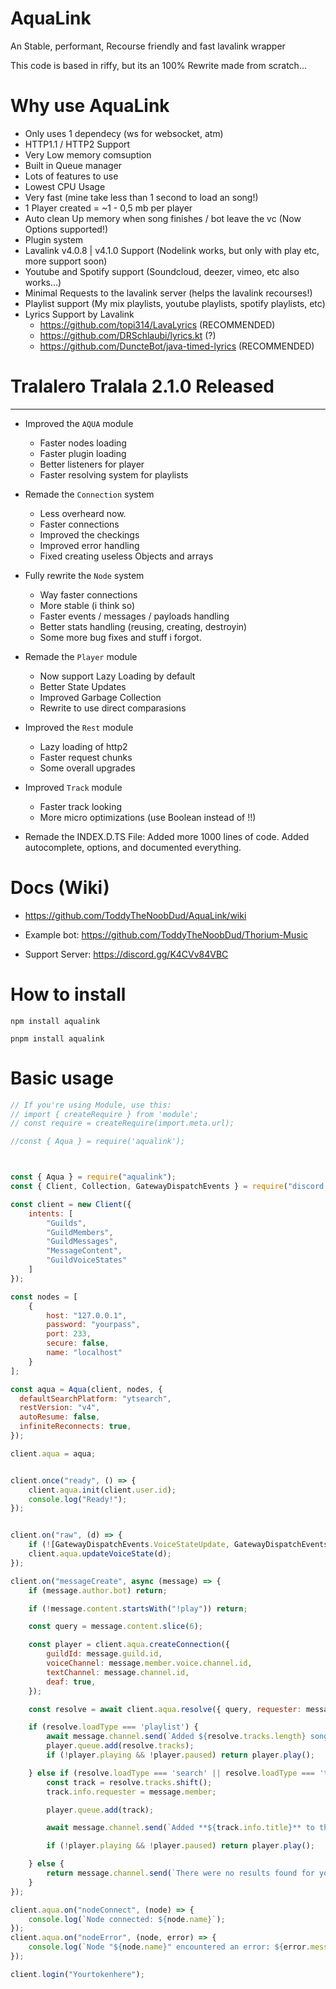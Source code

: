 # AquaLink
An Stable, performant, Recourse friendly and fast lavalink wrapper

This code is based in riffy, but its an 100% Rewrite made from scratch...

# Why use AquaLink
- Only uses 1 dependecy (ws for websocket, atm)
- HTTP1.1 / HTTP2 Support
- Very Low memory comsuption
- Built in Queue manager
- Lots of features to use
- Lowest CPU Usage
- Very fast (mine take less than 1 second to load an song!)
- 1 Player created = ~1 - 0,5 mb per player
- Auto clean Up memory when song finishes / bot leave the vc (Now Options supported!)
- Plugin system
- Lavalink v4.0.8 | v4.1.0 Support (Nodelink works, but only with play etc, more support soon)
- Youtube and Spotify support (Soundcloud, deezer, vimeo, etc also works...)
- Minimal Requests to the lavalink server (helps the lavalink recourses!)
- Playlist support (My mix playlists, youtube playlists, spotify playlists, etc)
- Lyrics Support by Lavalink
  - https://github.com/topi314/LavaLyrics (RECOMMENDED)
  - https://github.com/DRSchlaubi/lyrics.kt (?)
  - https://github.com/DuncteBot/java-timed-lyrics (RECOMMENDED)
  
# Tralalero Tralala 2.1.0 Released
---
- Improved the `AQUA` module
  - Faster nodes loading
  - Faster plugin loading
  - Better listeners for player
  - Faster resolving system for playlists

- Remade the `Connection` system
  - Less overheard now.
  - Faster connections
  - Improved the checkings
  - Improved error handling
  - Fixed creating useless Objects and arrays

- Fully rewrite the `Node` system
  - Way faster connections
  - More stable (i think so)
  - Faster events / messages / payloads handling
  - Better stats handling (reusing, creating, destroyin)
  - Some more bug fixes and stuff i forgot.

- Remade the `Player` module
  - Now support Lazy Loading by default
  - Better State Updates
  - Improved Garbage Collection
  - Rewrite to use direct comparasions

- Improved the `Rest` module
  - Lazy loading of http2
  - Faster request chunks
  - Some overall upgrades

- Improved `Track` module
  - Faster track looking
  - More micro optimizations (use Boolean instead of !!)

- Remade the INDEX.D.TS File: Added more 1000 lines of code. Added autocomplete, options, and documented everything.

# Docs (Wiki)
- https://github.com/ToddyTheNoobDud/AquaLink/wiki

- Example bot: https://github.com/ToddyTheNoobDud/Thorium-Music

- Support Server: https://discord.gg/K4CVv84VBC

# How to install

`npm install aqualink`

`pnpm install aqualink`

# Basic usage

```javascript
// If you're using Module, use this:
// import { createRequire } from 'module';
// const require = createRequire(import.meta.url);

//const { Aqua } = require('aqualink');



const { Aqua } = require("aqualink");
const { Client, Collection, GatewayDispatchEvents } = require("discord.js");

const client = new Client({
    intents: [
        "Guilds",
        "GuildMembers",
        "GuildMessages",
        "MessageContent",
        "GuildVoiceStates"
    ]
});

const nodes = [
    {
        host: "127.0.0.1",
        password: "yourpass",
        port: 233,
        secure: false,
        name: "localhost"
    }
];

const aqua = Aqua(client, nodes, {
  defaultSearchPlatform: "ytsearch",
  restVersion: "v4",
  autoResume: false,
  infiniteReconnects: true,
});

client.aqua = aqua;


client.once("ready", () => {
    client.aqua.init(client.user.id);
    console.log("Ready!");
});


client.on("raw", (d) => {
    if (![GatewayDispatchEvents.VoiceStateUpdate, GatewayDispatchEvents.VoiceServerUpdate,].includes(d.t)) return;
    client.aqua.updateVoiceState(d);
});

client.on("messageCreate", async (message) => {
    if (message.author.bot) return;

    if (!message.content.startsWith("!play")) return;

    const query = message.content.slice(6);

    const player = client.aqua.createConnection({
        guildId: message.guild.id,
        voiceChannel: message.member.voice.channel.id,
        textChannel: message.channel.id,
        deaf: true,
    });

    const resolve = await client.aqua.resolve({ query, requester: message.member });

    if (resolve.loadType === 'playlist') {
        await message.channel.send(`Added ${resolve.tracks.length} songs from ${resolve.playlistInfo.name} playlist.`);
        player.queue.add(resolve.tracks);
        if (!player.playing && !player.paused) return player.play();

    } else if (resolve.loadType === 'search' || resolve.loadType === 'track') {
        const track = resolve.tracks.shift();
        track.info.requester = message.member;

        player.queue.add(track);

        await message.channel.send(`Added **${track.info.title}** to the queue.`);

        if (!player.playing && !player.paused) return player.play();

    } else {
        return message.channel.send(`There were no results found for your query.`);
    }
});

client.aqua.on("nodeConnect", (node) => {
    console.log(`Node connected: ${node.name}`);
});
client.aqua.on("nodeError", (node, error) => {
    console.log(`Node "${node.name}" encountered an error: ${error.message}.`);
});

client.login("Yourtokenhere");
```
